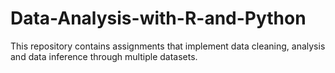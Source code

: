 # Data-Analysis-with-R-and-Python
This repository contains assignments that implement data cleaning, analysis and data inference through multiple datasets. 
